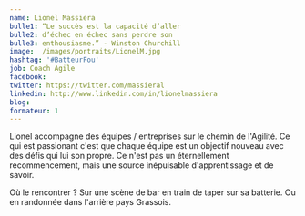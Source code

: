 ```yaml
---
name: Lionel Massiera
bulle1: “Le succès est la capacité d’aller 
bulle2: d’échec en échec sans perdre son 
bulle3: enthousiasme.” - Winston Churchill
image:  /images/portraits/LionelM.jpg
hashtag: '#BatteurFou'
job: Coach Agile
facebook: 
twitter: https://twitter.com/massieral
linkedin: http://www.linkedin.com/in/lionelmassiera
blog: 
formateur: 1
---
```

Lionel accompagne des équipes / entreprises sur le chemin de l'Agilité. Ce qui est passionant c'est que chaque équipe est un objectif nouveau avec des défis qui lui son propre. Ce n'est pas un éternellement recommencement, mais une source inépuisable d'apprentissage et de savoir. 

Où le rencontrer ? Sur une scène de bar en train de taper sur sa batterie. Ou en randonnée dans l'arrière pays Grassois.
